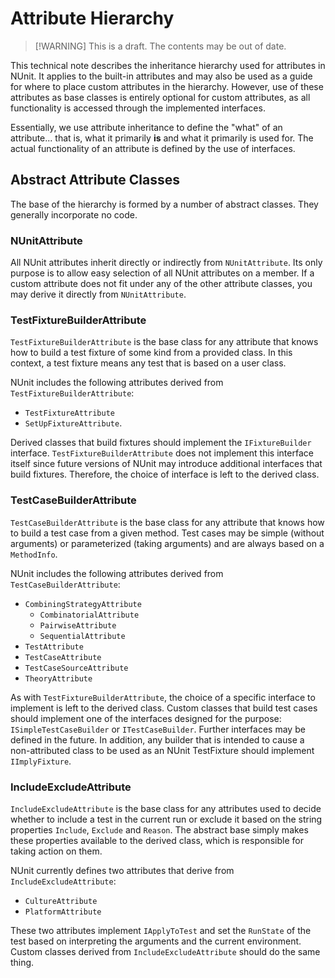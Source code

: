 # Attribute Hierarchy

> [!WARNING] This is a draft. The contents may be out of date.

This technical note describes the inheritance hierarchy used for attributes in NUnit. It applies to the built-in
attributes and may also be used as a guide for where to place custom attributes in the hierarchy. However, use of these
attributes as base classes is entirely optional for custom attributes, as all functionality is accessed through the
implemented interfaces.

Essentially, we use attribute inheritance to define the "what" of an attribute... that is, what it primarily **is** and
what it primarily is used for. The actual functionality of an attribute is defined by the use of interfaces.

## Abstract Attribute Classes

The base of the hierarchy is formed by a number of abstract classes. They generally incorporate no code.

### NUnitAttribute

All NUnit attributes inherit directly or indirectly from `NUnitAttribute`. Its only purpose is to allow easy selection
of all NUnit attributes on a member. If a custom attribute does not fit under any of the other attribute classes, you
may derive it directly from `NUnitAttribute`.

### TestFixtureBuilderAttribute

`TestFixtureBuilderAttribute` is the base class for any attribute that knows how to build a test fixture of some kind
from a provided class. In this context, a test fixture means any test that is based on a user class.

NUnit includes the following attributes derived from `TestFixtureBuilderAttribute`:

* `TestFixtureAttribute`
* `SetUpFixtureAttribute`.

Derived classes that build fixtures should implement the `IFixtureBuilder` interface. `TestFixtureBuilderAttribute` does
not implement this interface itself since future versions of NUnit may introduce additional interfaces that build
fixtures. Therefore, the choice of interface is left to the derived class.

### TestCaseBuilderAttribute

`TestCaseBuilderAttribute` is the base class for any attribute that knows how to build a test case from a given method.
Test cases may be simple (without arguments) or parameterized (taking arguments) and are always based on a `MethodInfo`.

NUnit includes the following attributes derived from `TestCaseBuilderAttribute`:

* `CombiningStrategyAttribute`
  * `CombinatorialAttribute`
  * `PairwiseAttribute`
  * `SequentialAttribute`
* `TestAttribute`
* `TestCaseAttribute`
* `TestCaseSourceAttribute`
* `TheoryAttribute`

As with `TestFixtureBuilderAttribute`, the choice of a specific interface to implement is left to the derived class.
Custom classes that build test cases should implement one of the interfaces designed for the purpose:
`ISimpleTestCaseBuilder` or `ITestCaseBuilder`. Further interfaces may be defined in the future. In addition, any
builder that is intended to cause a non-attributed class to be used as an NUnit TestFixture should implement
`IImplyFixture`.

### IncludeExcludeAttribute

`IncludeExcludeAttribute` is the base class for any attributes used to decide whether to include a test in the current
run or exclude it based on the string properties `Include`, `Exclude` and `Reason`. The abstract base simply makes these
properties available to the derived class, which is responsible for taking action on them.

NUnit currently defines two attributes that derive from `IncludeExcludeAttribute`:

* `CultureAttribute`
* `PlatformAttribute`

These two attributes implement `IApplyToTest` and set the `RunState` of the test based on interpreting the arguments and
the current environment. Custom classes derived from `IncludeExcludeAttribute` should do the same thing.
